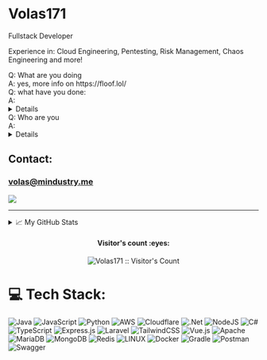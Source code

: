# Volas171
Fullstack Developer

Experience in: Cloud Engineering, Pentesting, Risk Management, Chaos Engineering and more!

<summary>Q: What are you doing</summary>

<summary>A: yes, more info on https://floof.lol/</summary>

<summary>Q: what have you done:</summary>
<summary>A:</summary>

<details>
  
![image](https://github.com/Volas171/Volas171/assets/60143910/816fe633-6031-4002-bfc6-3da41c5dd012)

![image](https://github.com/Volas171/Volas171/assets/60143910/8c73297f-46de-4a4a-9ec2-0f2153b10743)

![image](https://github.com/Volas171/Volas171/assets/60143910/6905dd0c-87a6-4c4d-a850-03c7026f7db7)

![image](https://github.com/Volas171/Volas171/assets/60143910/5c0ed26b-68a0-4035-bc8f-f2b2369b14f1)

![image](https://github.com/Volas171/Volas171/assets/60143910/c6fdd3a0-c541-4a15-9ff9-276b98354384)

![image-1](https://github.com/Volas171/Volas171/assets/60143910/d88ff7e3-79c0-4f89-9283-51463568d7ed)

![image](https://github.com/Volas171/Volas171/assets/60143910/c1f10700-b4d9-4bf7-afb6-63a43b8e1d01)

![image](https://github.com/Volas171/Volas171/assets/60143910/f673620e-24f7-4f40-a72b-91fdb1093a33)
</details>

<summary>Q: Who are you</summary>
<summary>A:</summary>

<details>
proud owner of 9 servers

![image](https://github.com/Volas171/Volas171/assets/60143910/bc57ef02-8777-4473-8db7-3fd0fd7d23fb)

![image](https://github.com/Volas171/Volas171/assets/60143910/9feadeff-9e7e-4677-9d9a-b73890ce68fb)

![image](https://github.com/Volas171/Volas171/assets/60143910/b45a09a5-8080-41be-849b-923a9c4f7900)

![image](https://github.com/Volas171/Volas171/assets/60143910/6a3967d8-9259-4483-9a19-2f1da0e3e856)

![image](https://github.com/Volas171/Volas171/assets/60143910/14e330c7-bcdc-44bb-a59d-454ffafd8fb9)

![image](https://github.com/Volas171/Volas171/assets/60143910/ca730cb5-de86-478b-b33a-e7f6ddab0297)

![image](https://github.com/Volas171/Volas171/assets/60143910/047c2005-3268-4654-90c1-fc88b5b101d4)

![image](https://github.com/Volas171/Volas171/assets/60143910/32adee78-20dd-4a43-b1f5-95d42a91e2f5)

![image](https://github.com/Volas171/Volas171/assets/60143910/db9e6cf2-4baa-475d-97ad-0c2d2ebe3e8e)

![image](https://github.com/Volas171/Volas171/assets/60143910/2f4cf162-d145-4779-a79a-34cdb43753eb)

![image](https://github.com/Volas171/Volas171/assets/60143910/6f6dbb37-c894-403e-bb5a-e911d0fe4620)

![image](https://github.com/Volas171/Volas171/assets/60143910/b57aeb61-8ff3-49bc-a4b9-f81a63d7d75c)
</details>



## Contact: 
### volas@mindustry.me

  <a href="https://github.com/Volas171">
    <img src="https://img.shields.io/badge/Github-%230A0A0A.svg?&style=flat-square&logo=Github&logoColor=white">  
  </a>
</p>
</h1>

<div align = "center">


<hr>

</div>

<details>
<summary>📈 My GitHub Stats</summary>
  
![Volas171](https://github-readme-stats.vercel.app/api?username=Volas171&theme=vue-dark&show_icons=true&count_private=true&include_all_commits=true)

![Top Langs](https://github-readme-stats.vercel.app/api/top-langs/?username=Volas171&langs_count=10&theme=tokyonight&layout=compac)

![oh no GitHub metrics](https://metrics.lecoq.io/Volas171)

[![trophy](https://github-profile-trophy.vercel.app/?username=Volas171&theme=onedark)](https://github.com/ryo-ma/github-profile-trophy)
</details>


<h4 align="center">Visitor's count :eyes:</h4>
<p align="center"><img src="https://profile-counter.glitch.me/%7BVolas171%7D/count.svg" alt="Volas171 :: Visitor's Count" /></p>


# 💻 Tech Stack:
![Java](https://img.shields.io/badge/java-%23ED8B00.svg?style=for-the-badge&logo=java&logoColor=white) ![JavaScript](https://img.shields.io/badge/javascript-%23323330.svg?style=for-the-badge&logo=javascript&logoColor=%23F7DF1E) ![Python](https://img.shields.io/badge/python-3670A0?style=for-the-badge&logo=python&logoColor=ffdd54) ![AWS](https://img.shields.io/badge/AWS-%23FF9900.svg?style=for-the-badge&logo=amazon-aws&logoColor=white) ![Cloudflare](https://img.shields.io/badge/Cloudflare-F38020?style=for-the-badge&logo=Cloudflare&logoColor=white) ![.Net](https://img.shields.io/badge/.NET-5C2D91?style=for-the-badge&logo=.net&logoColor=white) ![NodeJS](https://img.shields.io/badge/node.js-6DA55F?style=for-the-badge&logo=node.js&logoColor=white) ![C#](https://img.shields.io/badge/c%23-%23239120.svg?style=for-the-badge&logo=c-sharp&logoColor=white) ![TypeScript](https://img.shields.io/badge/typescript-%23007ACC.svg?style=for-the-badge&logo=typescript&logoColor=white) ![Express.js](https://img.shields.io/badge/express.js-%23404d59.svg?style=for-the-badge&logo=express&logoColor=%2361DAFB) ![Laravel](https://img.shields.io/badge/laravel-%23FF2D20.svg?style=for-the-badge&logo=laravel&logoColor=white) ![TailwindCSS](https://img.shields.io/badge/tailwindcss-%2338B2AC.svg?style=for-the-badge&logo=tailwind-css&logoColor=white) ![Vue.js](https://img.shields.io/badge/vuejs-%2335495e.svg?style=for-the-badge&logo=vuedotjs&logoColor=%234FC08D) ![Apache](https://img.shields.io/badge/apache-%23D42029.svg?style=for-the-badge&logo=apache&logoColor=white) ![MariaDB](https://img.shields.io/badge/MariaDB-003545?style=for-the-badge&logo=mariadb&logoColor=white) ![MongoDB](https://img.shields.io/badge/MongoDB-%234ea94b.svg?style=for-the-badge&logo=mongodb&logoColor=white) ![Redis](https://img.shields.io/badge/redis-%23DD0031.svg?style=for-the-badge&logo=redis&logoColor=white) ![LINUX](https://img.shields.io/badge/Linux-FCC624?style=for-the-badge&logo=linux&logoColor=black) ![Docker](https://img.shields.io/badge/docker-%230db7ed.svg?style=for-the-badge&logo=docker&logoColor=white) ![Gradle](https://img.shields.io/badge/Gradle-02303A.svg?style=for-the-badge&logo=Gradle&logoColor=white) ![Postman](https://img.shields.io/badge/Postman-FF6C37?style=for-the-badge&logo=postman&logoColor=white) ![Swagger](https://img.shields.io/badge/-Swagger-%23Clojure?style=for-the-badge&logo=swagger&logoColor=white)
